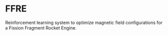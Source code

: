 # FFRE
Reinforcement learning system to optimize magnetic field configurations for a Fission Fragment Rocket Engine.
